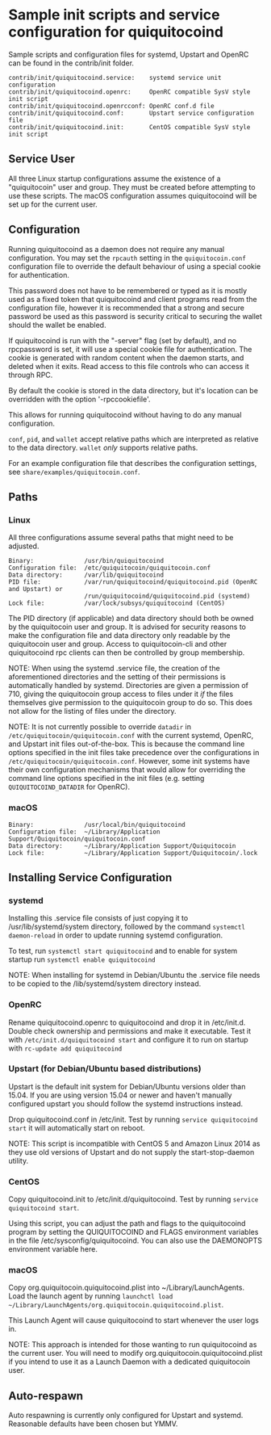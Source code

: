 Sample init scripts and service configuration for quiquitocoind
==========================================================

Sample scripts and configuration files for systemd, Upstart and OpenRC
can be found in the contrib/init folder.

    contrib/init/quiquitocoind.service:    systemd service unit configuration
    contrib/init/quiquitocoind.openrc:     OpenRC compatible SysV style init script
    contrib/init/quiquitocoind.openrcconf: OpenRC conf.d file
    contrib/init/quiquitocoind.conf:       Upstart service configuration file
    contrib/init/quiquitocoind.init:       CentOS compatible SysV style init script

Service User
---------------------------------

All three Linux startup configurations assume the existence of a "quiquitocoin" user
and group.  They must be created before attempting to use these scripts.
The macOS configuration assumes quiquitocoind will be set up for the current user.

Configuration
---------------------------------

Running quiquitocoind as a daemon does not require any manual configuration. You may
set the `rpcauth` setting in the `quiquitocoin.conf` configuration file to override
the default behaviour of using a special cookie for authentication.

This password does not have to be remembered or typed as it is mostly used
as a fixed token that quiquitocoind and client programs read from the configuration
file, however it is recommended that a strong and secure password be used
as this password is security critical to securing the wallet should the
wallet be enabled.

If quiquitocoind is run with the "-server" flag (set by default), and no rpcpassword is set,
it will use a special cookie file for authentication. The cookie is generated with random
content when the daemon starts, and deleted when it exits. Read access to this file
controls who can access it through RPC.

By default the cookie is stored in the data directory, but it's location can be overridden
with the option '-rpccookiefile'.

This allows for running quiquitocoind without having to do any manual configuration.

`conf`, `pid`, and `wallet` accept relative paths which are interpreted as
relative to the data directory. `wallet` *only* supports relative paths.

For an example configuration file that describes the configuration settings,
see `share/examples/quiquitocoin.conf`.

Paths
---------------------------------

### Linux

All three configurations assume several paths that might need to be adjusted.

    Binary:              /usr/bin/quiquitocoind
    Configuration file:  /etc/quiquitocoin/quiquitocoin.conf
    Data directory:      /var/lib/quiquitocoind
    PID file:            /var/run/quiquitocoind/quiquitocoind.pid (OpenRC and Upstart) or
                         /run/quiquitocoind/quiquitocoind.pid (systemd)
    Lock file:           /var/lock/subsys/quiquitocoind (CentOS)

The PID directory (if applicable) and data directory should both be owned by the
quiquitocoin user and group. It is advised for security reasons to make the
configuration file and data directory only readable by the quiquitocoin user and
group. Access to quiquitocoin-cli and other quiquitocoind rpc clients can then be
controlled by group membership.

NOTE: When using the systemd .service file, the creation of the aforementioned
directories and the setting of their permissions is automatically handled by
systemd. Directories are given a permission of 710, giving the quiquitocoin group
access to files under it _if_ the files themselves give permission to the
quiquitocoin group to do so. This does not allow
for the listing of files under the directory.

NOTE: It is not currently possible to override `datadir` in
`/etc/quiquitocoin/quiquitocoin.conf` with the current systemd, OpenRC, and Upstart init
files out-of-the-box. This is because the command line options specified in the
init files take precedence over the configurations in
`/etc/quiquitocoin/quiquitocoin.conf`. However, some init systems have their own
configuration mechanisms that would allow for overriding the command line
options specified in the init files (e.g. setting `QUIQUITOCOIND_DATADIR` for
OpenRC).

### macOS

    Binary:              /usr/local/bin/quiquitocoind
    Configuration file:  ~/Library/Application Support/Quiquitocoin/quiquitocoin.conf
    Data directory:      ~/Library/Application Support/Quiquitocoin
    Lock file:           ~/Library/Application Support/Quiquitocoin/.lock

Installing Service Configuration
-----------------------------------

### systemd

Installing this .service file consists of just copying it to
/usr/lib/systemd/system directory, followed by the command
`systemctl daemon-reload` in order to update running systemd configuration.

To test, run `systemctl start quiquitocoind` and to enable for system startup run
`systemctl enable quiquitocoind`

NOTE: When installing for systemd in Debian/Ubuntu the .service file needs to be copied to the /lib/systemd/system directory instead.

### OpenRC

Rename quiquitocoind.openrc to quiquitocoind and drop it in /etc/init.d.  Double
check ownership and permissions and make it executable.  Test it with
`/etc/init.d/quiquitocoind start` and configure it to run on startup with
`rc-update add quiquitocoind`

### Upstart (for Debian/Ubuntu based distributions)

Upstart is the default init system for Debian/Ubuntu versions older than 15.04. If you are using version 15.04 or newer and haven't manually configured upstart you should follow the systemd instructions instead.

Drop quiquitocoind.conf in /etc/init.  Test by running `service quiquitocoind start`
it will automatically start on reboot.

NOTE: This script is incompatible with CentOS 5 and Amazon Linux 2014 as they
use old versions of Upstart and do not supply the start-stop-daemon utility.

### CentOS

Copy quiquitocoind.init to /etc/init.d/quiquitocoind. Test by running `service quiquitocoind start`.

Using this script, you can adjust the path and flags to the quiquitocoind program by
setting the QUIQUITOCOIND and FLAGS environment variables in the file
/etc/sysconfig/quiquitocoind. You can also use the DAEMONOPTS environment variable here.

### macOS

Copy org.quiquitocoin.quiquitocoind.plist into ~/Library/LaunchAgents. Load the launch agent by
running `launchctl load ~/Library/LaunchAgents/org.quiquitocoin.quiquitocoind.plist`.

This Launch Agent will cause quiquitocoind to start whenever the user logs in.

NOTE: This approach is intended for those wanting to run quiquitocoind as the current user.
You will need to modify org.quiquitocoin.quiquitocoind.plist if you intend to use it as a
Launch Daemon with a dedicated quiquitocoin user.

Auto-respawn
-----------------------------------

Auto respawning is currently only configured for Upstart and systemd.
Reasonable defaults have been chosen but YMMV.

